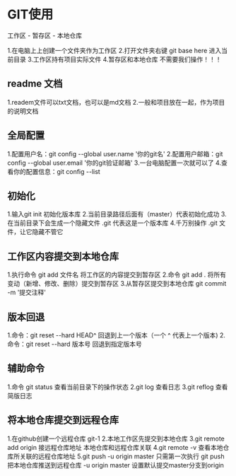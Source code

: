 
# GIT使用

工作区 - 暂存区 - 本地仓库

1.在电脑上上创建一个文件夹作为工作区
2.打开文件夹右键 git base here 进入当前目录
3.工作区持有项目实际文件
4.暂存区和本地仓库 不需要我们操作！！！

## readme 文档
1.readem文件可以txt文档，也可以是md文档
2.一般和项目放在一起，作为项目的说明文档

## 全局配置
1.配置用户名：git config --global user.name '你的git名'
2.配置用户邮箱：git config --global user.email '你的git验证邮箱'
3.一台电脑配置一次就可以了
4.查看你的配置信息：git config --list

## 初始化
1.输入git init 初始化版本库
2.当前目录路径后面有（master）代表初始化成功
3.在当前目录下会生成一个隐藏文件 .git 代表这是一个版本库
4.千万别操作 .git 文件，让它隐藏不管它

## 工作区内容提交到本地仓库
1.执行命令 git add 文件名 将工作区的内容提交到暂存区
2.命令 git add . 将所有变动（新增、修改、删除）提交到暂存区
3.从暂存区提交到本地仓库 git commit -m '提交注释'

## 版本回退
1.命令：git reset --hard HEAD^ 回退到上一个版本（一个 ^ 代表上一个版本)
2.命令：git reset --hard 版本号 回退到指定版本号

## 辅助命令
1.命令 git status 查看当前目录下的操作状态
2.git log 查看日志
3.git reflog 查看简版日志

## 将本地仓库提交到远程仓库
1.在github创建一个远程仓库 git-1
2.本地工作区先提交到本地仓库
3.git remote add origin 接远程仓库地址 本地仓库和远程仓库关联
4.git remote -v 查看本地仓库所关联的远程仓库地址
5.git push -u origin master 只需第一次执行
  git push 把本地仓库推送到远程仓库
  -u origin master 设置默认提交master分支到origin
